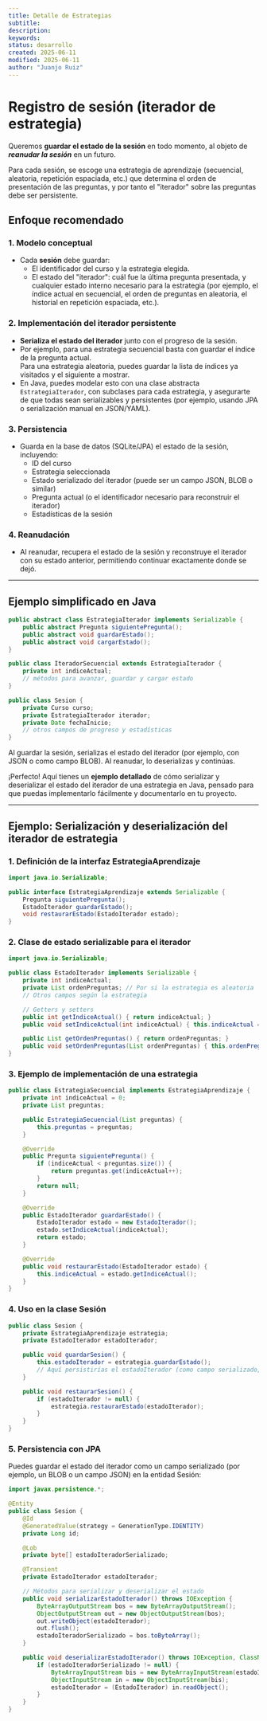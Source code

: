 ```yaml
---  
title: Detalle de Estrategias 
subtitle:  
description:  
keywords:  
status: desarrollo  
created: 2025-06-11  
modified: 2025-06-11  
author: "Juanjo Ruiz"  
---  
```




# Registro de sesión (iterador de estrategia) 
 
Queremos **guardar el estado de la sesión** en todo momento, al objeto de ***reanudar la sesión*** en un futuro. 

Para cada sesión, se escoge una estrategia de aprendizaje (secuencial, aleatoria, repetición espaciada, etc.) que determina el orden de presentación de las preguntas, y por tanto el "iterador" sobre las preguntas debe ser persistente.

## Enfoque recomendado

### 1. **Modelo conceptual**
- Cada **sesión** debe guardar:
  - El identificador del curso y la estrategia elegida.
  - El estado del "iterador": cuál fue la última pregunta presentada, y cualquier estado interno necesario para la estrategia (por ejemplo, el índice actual en secuencial, el orden de preguntas en aleatoria, el historial en repetición espaciada, etc.).

### 2. **Implementación del iterador persistente**
- **Serializa el estado del iterador** junto con el progreso de la sesión.
- Por ejemplo, para una estrategia secuencial basta con guardar el índice de la pregunta actual.  
  Para una estrategia aleatoria, puedes guardar la lista de índices ya visitados y el siguiente a mostrar.
- En Java, puedes modelar esto con una clase abstracta `EstrategiaIterador`, con subclases para cada estrategia, y asegurarte de que todas sean serializables y persistentes (por ejemplo, usando JPA o serialización manual en JSON/YAML).

### 3. **Persistencia**
- Guarda en la base de datos (SQLite/JPA) el estado de la sesión, incluyendo:
  - ID del curso
  - Estrategia seleccionada
  - Estado serializado del iterador (puede ser un campo JSON, BLOB o similar)
  - Pregunta actual (o el identificador necesario para reconstruir el iterador)
  - Estadísticas de la sesión

### 4. **Reanudación**
- Al reanudar, recupera el estado de la sesión y reconstruye el iterador con su estado anterior, permitiendo continuar exactamente donde se dejó.

---

## Ejemplo simplificado en Java

```java
public abstract class EstrategiaIterador implements Serializable {
    public abstract Pregunta siguientePregunta();
    public abstract void guardarEstado();
    public abstract void cargarEstado();
}

public class IteradorSecuencial extends EstrategiaIterador {
    private int indiceActual;
    // métodos para avanzar, guardar y cargar estado
}

public class Sesion {
    private Curso curso;
    private EstrategiaIterador iterador;
    private Date fechaInicio;
    // otros campos de progreso y estadísticas
}
```

Al guardar la sesión, serializas el estado del iterador (por ejemplo, con JSON o como campo BLOB). Al reanudar, lo deserializas y continúas.



¡Perfecto! Aquí tienes un **ejemplo detallado** de cómo serializar y deserializar el estado del iterador de una estrategia en Java, pensado para que puedas implementarlo fácilmente y documentarlo en tu proyecto.

---

## Ejemplo: Serialización y deserialización del iterador de estrategia

### 1. **Definición de la interfaz EstrategiaAprendizaje**

```java
import java.io.Serializable;

public interface EstrategiaAprendizaje extends Serializable {
    Pregunta siguientePregunta();
    EstadoIterador guardarEstado();
    void restaurarEstado(EstadoIterador estado);
}
```

### 2. **Clase de estado serializable para el iterador**

```java
import java.io.Serializable;

public class EstadoIterador implements Serializable {
    private int indiceActual;
    private List ordenPreguntas; // Por si la estrategia es aleatoria
    // Otros campos según la estrategia

    // Getters y setters
    public int getIndiceActual() { return indiceActual; }
    public void setIndiceActual(int indiceActual) { this.indiceActual = indiceActual; }

    public List getOrdenPreguntas() { return ordenPreguntas; }
    public void setOrdenPreguntas(List ordenPreguntas) { this.ordenPreguntas = ordenPreguntas; }
}
```

### 3. **Ejemplo de implementación de una estrategia**

```java
public class EstrategiaSecuencial implements EstrategiaAprendizaje {
    private int indiceActual = 0;
    private List preguntas;

    public EstrategiaSecuencial(List preguntas) {
        this.preguntas = preguntas;
    }

    @Override
    public Pregunta siguientePregunta() {
        if (indiceActual < preguntas.size()) {
            return preguntas.get(indiceActual++);
        }
        return null;
    }

    @Override
    public EstadoIterador guardarEstado() {
        EstadoIterador estado = new EstadoIterador();
        estado.setIndiceActual(indiceActual);
        return estado;
    }

    @Override
    public void restaurarEstado(EstadoIterador estado) {
        this.indiceActual = estado.getIndiceActual();
    }
}
```

### 4. **Uso en la clase Sesión**

```java
public class Sesion {
    private EstrategiaAprendizaje estrategia;
    private EstadoIterador estadoIterador;

    public void guardarSesion() {
        this.estadoIterador = estrategia.guardarEstado();
        // Aquí persistirías el estadoIterador (como campo serializado, JSON, etc.)
    }

    public void restaurarSesion() {
        if (estadoIterador != null) {
            estrategia.restaurarEstado(estadoIterador);
        }
    }
}
```

### 5. **Persistencia con JPA**

Puedes guardar el estado del iterador como un campo serializado (por ejemplo, un BLOB o un campo JSON) en la entidad Sesión:

```java
import javax.persistence.*;

@Entity
public class Sesion {
    @Id
    @GeneratedValue(strategy = GenerationType.IDENTITY)
    private Long id;

    @Lob
    private byte[] estadoIteradorSerializado;

    @Transient
    private EstadoIterador estadoIterador;

    // Métodos para serializar y deserializar el estado
    public void serializarEstadoIterador() throws IOException {
        ByteArrayOutputStream bos = new ByteArrayOutputStream();
        ObjectOutputStream out = new ObjectOutputStream(bos);
        out.writeObject(estadoIterador);
        out.flush();
        estadoIteradorSerializado = bos.toByteArray();
    }

    public void deserializarEstadoIterador() throws IOException, ClassNotFoundException {
        if (estadoIteradorSerializado != null) {
            ByteArrayInputStream bis = new ByteArrayInputStream(estadoIteradorSerializado);
            ObjectInputStream in = new ObjectInputStream(bis);
            estadoIterador = (EstadoIterador) in.readObject();
        }
    }
}
```
